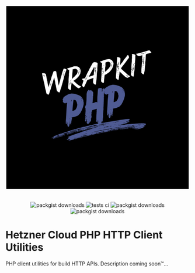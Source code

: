 <div align="center" style="padding-top: 2rem;">
    <img src="art/logo.png" width="500" height="500" alt="logo"/>
    <div style="display: inline-block; padding-top: 2rem">
        <img src="https://img.shields.io/packagist/v/hetzner-cloud-php/client.svg?style=flat-square" alt="packgist downloads" />
        <img src="https://img.shields.io/github/actions/workflow/status/hetzner-cloud-php/client/run-tests.yml?branch=main&label=tests&style=flat-square" alt="tests ci" />
        <img src="https://img.shields.io/github/actions/workflow/status/hetzner-cloud-php/client/fix-php-code-style-issues.yml?branch=main&label=code%20style&style=flat-square" alt="packgist downloads" />
        <img src="https://img.shields.io/packagist/dt/hetzner-cloud-php/client.svg?style=flat-square" alt="packgist downloads" />
    </div>
</div>

# Hetzner Cloud PHP HTTP Client Utilities

PHP client utilities for build HTTP APIs. Description coming soon™️...
